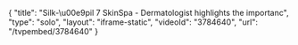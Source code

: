 {
    "title": "Silk-\u00e9pil 7 SkinSpa - Dermatologist highlights the importanc",
    "type": "solo",
    "layout": "iframe-static",
    "videoId": "3784640",
    "url": "\/tvpembed\/3784640"
}